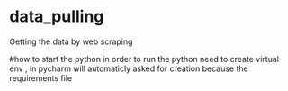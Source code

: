 # data_pulling
Getting the data by web scraping

#how to start the python
in order to run the python need to create virtual env , in pycharm will automaticly asked for creation because the requirements file